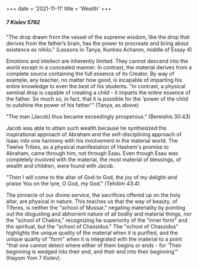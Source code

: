 +++
date = '2021-11-11'
title = 'Wealth'
+++

##### 7 Kislev 5782

"The drop drawn from the vessel of the supreme wisdom, like the drop that derives from the father’s brain, has the power to procreate and bring about existence ex nihilo." (Lessons in Tanya, Kuntres Acharon, middle of Essay 4)

Emotions and intellect are inherently limited. They cannot descend into the world except in a concealed manner. In contrast, the material derives from a complete source containing the full essence of its Creator. By way of example, any teacher, no matter how good, is incapable of imparting his entire knowledge to even the best of his students. "In contrast, a physical seminal drop is capable of creating a child - it imparts the entire essence of the father. So much so, in fact, that it is possible for the 'power of the child to outshine the power of his father'" (Tanya, as above)

"The man [Jacob] thus became exceedingly prosperous." (Bereishis 30:43)

Jacob was able to attain such wealth because he synthesized the inspirational approach of Abraham and the self-disciplining approach of Isaac into one harmony with his involvement in the material world. The Twelve Tribes, as a physical manifestation of Hashem's promise to Abraham, came through him, not through Esau. Even though Esau was completely involved with the material, the most material of blessings, of wealth and children, were found with Jacob.

"Then I will come to the altar of God-to God, the joy of my delight-and praise You on the lyre, O God, my God." (Tehillim 43:4)

The pinnacle of our divine service, the sacrifices offered up on the holy altar, are physical in nature. This teaches us that the way of beauty, of Tiferes, is neither the "school of Mussar," negating materiality by pointing out the disgusting and abhorrent nature of all bodily and material things, nor the "school of Chakira," recognizing he superiority of the "inner form" and the spiritual, but the "school of Chassidus." The "school of Chassidus" highlights the unique quality of the material when it is purified, and the unique quality of "form" when it is integrated with the material to a point "that one cannot detect where either of them begins or ends - for 'Their beginning is wedged into their end, and their end into their beginning'" (Hayom Yom 7 Kislev).
